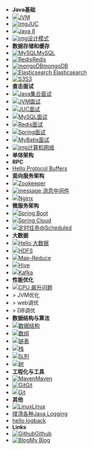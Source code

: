 - **Java基础**
- [![](https://icongr.am/simple/oracle.svg?size=25&color=231c82&colored=false)JVM](java/JVM/readJVM.md)
- [![img](https://icongr.am/fontawesome/expeditedssl.svg?size=25&color=f23131)JUC](java/JUC/readJUC.md)
- [![](https://icongr.am/devicon/java-original.svg?size=25&color=f23131)Java 8](java/Java8.md)
- [![img](https://icongr.am/entypo/address.svg?size=25&color=074ca6)设计模式](design-pattern/readDisignPattern.md)
- **数据存储和缓存**
- [![MySQL](https://icongr.am/devicon/mysql-original.svg?&size=25)MySQL](data-store/MySQL/readMySQL.md)
- [![Redis](https://icongr.am/devicon/redis-original.svg?size=25)Redis](data-store/Redis/2.readRedis.md)
- [![mongoDB](https://icongr.am/devicon/mongodb-original.svg?&size=25)mongoDB]( https://redis.io/ )
- [![ **Elasticsearch** ](https://icongr.am/simple/elasticsearch.svg?&size=20) Elasticsearch]( https://redis.io/ )
- [![S3](https://icongr.am/devicon/amazonwebservices-original.svg?&size=25)S3]( https://aws.amazon.com/cn/s3/ )
- **直击面试**
- [![](https://icongr.am/entypo/list.svg?size=25&color=96560d)Java集合面试](interview/Collections-FAQ.md)
- [![](https://icongr.am/devicon/java-plain-wordmark.svg?size=25)JVM面试](interview/JVM-FAQ.md)
- [![](https://icongr.am/entypo/line-graph.svg?size=25&color=0f170c)JUC面试](interview/JUC-FAQ.md)
- [![](https://icongr.am/devicon/mysql-original-wordmark.svg?size=25)MySQL面试](interview/MySQL-FAQ.md)
- [![](https://icongr.am/devicon/redis-original-wordmark.svg?size=25)Redis面试](interview/Redis-FAQ.md)
- [![](https://icongr.am/jam/leaf.svg?size=25&color=00FF00)Spring面试](interview/Spring-FAQ.md)
- [![](https://icongr.am/simple/bower.svg?size=25)MyBatis面试](interview/MyBatis-FAQ.md)
- [![img](https://icongr.am/entypo/network.svg?size=25&color=6495ED)计算机网络](interview/Network-FAQ.md)
- **单体架构**
- **RPC**
- [Hello Protocol Buffers](rpc/Hello-Protocol-Buffers.md)
- **面向服务架构**
- [![](https://icongr.am/fontawesome/group.svg?size=25&color=182d10)Zookeeper](soa/ZooKeeper/readZK.md)
- [![message](https://icongr.am/clarity/email.svg?&size=25) 消息中间件](message-queue/readMQ.md)
- [![](https://icongr.am/devicon/nginx-original.svg?size=25&color=182d10)Nginx](nginx/nginx.md)
- **微服务架构**
- [![](https://icongr.am/simple/leaflet.svg?size=25&color=11b041&colored=false)Spring Boot](framework/SpringBoot/Hello-SpringBoot.md)
- [![](https://icongr.am/feather/cloud.svg?size=25&color=36b305)Spring Cloud](framework/SpringCloud/readSpringCloud.md)
- [![](https://icongr.am/clarity/alarm-clock.svg?size=25&color=2d2b50)定时任务@Scheduled](framework/SpringBoot/@Scheduled.md)
- **大数据**
- [![](https://icongr.am/fontawesome/ellipsis-h.svg?size=25&color=currentColor)Hello 大数据](big-data/Hello-BigData.md)
- [![](https://icongr.am/devicon/apache-original.svg?size=25&color=currentColor)HDFS](big-data/HDFS.md)
- [![](https://icongr.am/devicon/apache-original.svg?size=25&color=currentColor)Map-Reduce](big-data/Hadoop-MapReduce.md)
- [![](https://icongr.am/simple/hive.svg?size=25&color=currentColor&colored=false)Hive](big-data/Hive.md)
- [![](https://icongr.am/simple/apachekafka.svg?size=25&color=121417&colored=false)Kafka](message-queue/Kafka/readKafka.md)
- **性能优化**
- [![](https://icongr.am/octicons/cpu.svg?size=25&color=780ebe)CPU 飙升问题](optimization/CPU飙升.md)
- \> JVM优化
- \> web调优
- \> DB调优
- **数据结构与算法**
- [![](https://icongr.am/octicons/home.svg?size=25&color=currentColor)数据结构](data-structure/hello-dataStructure.md)
- [![](https://icongr.am/entypo/dots-two-vertical.svg?size=25&color=e24040)数组](data-structure/Array.md)
- [![](https://icongr.am/clarity/ellipsis-horizontal.svg?size=25&color=47579a)链表](data-structure/Linked-List.md)
- [![](https://icongr.am/octicons/arrow-left.svg?size=25&color=currentColor)栈](data-structure/Stack.md)
- [![](https://icongr.am/octicons/arrow-right.svg?size=25&color=currentColor)队列](data-structure/Queue.md)
- [![](https://icongr.am/entypo/tree.svg?size=25&color=44c016)树](data-structure/Tree.md)
- **工程化与工具**
- [![Maven](https://icongr.am/simple/apachemaven.svg?size=25&color=c93ddb&colored=false)Maven](tools/Maven.md)
- [![Git](https://icongr.am/devicon/git-original.svg?&size=16)Git](tools/Git-Specification.md)
- [![](https://icongr.am/devicon/github-original.svg?size=25&color=currentColor)Git](tools/GitHub.md)
- **其他**
- [![Linux](https://icongr.am/devicon/linux-original.svg?&size=16)Linux](linux/linux.md)
- [缕清各种Java Logging](logging/Java-Logging.md)
- [hello logback](logging/logback简单使用.md)
- **Links**
- [![Github](https://icongram.jgog.in/simple/github.svg?color=808080&size=16)Github](https://github.com/jhildenbiddle/docsify-tabs)
- [![Blog](https://icongr.am/simple/aboutme.svg?colored&size=16)My Blog](https://www.lazyegg.net)
